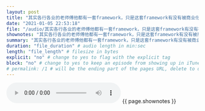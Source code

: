 ```yaml
---
layout: post
title: "其实各行各业的老师傅他都有一套framework，只是这套framework有没有被商业化。" # quotes allow forbidden characters like the colon
date: "2021-01-05 22:53:18"
file: "/audio/其实各行各业的老师傅他都有一套framework，只是这套framework有没有被商业化。.mp3"
shownotes: "其实各行各业的老师傅他都有一套framework，只是这套framework有没有被商业化。"
summary: "其实各行各业的老师傅他都有一套framework，只是这套framework有没有被商业化。"
duration: "file_duration" # audio length in min:sec
length: "file_length" # filesize in bytes
explicit: "no" # change to yes to flag with the explicit tag
block: "no" # change to yes to keep an episode from showing up in iTunes
# permalink: /1 # will be the ending part of the pages URL, delete to default to the title
---
```


<audio controls>
<source src="{{site.url}}{{site.baseurl}}{{ page.file }}" type="audio/x-mp3">
Your browser does not support the audio element.
</audio>
{{ page.shownotes }}
